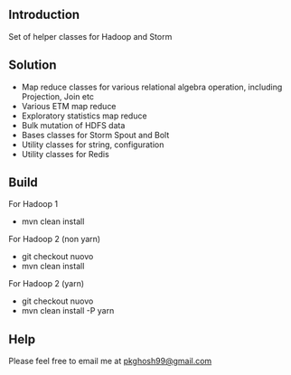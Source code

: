 ## Introduction
Set of helper classes for Hadoop and Storm

## Solution
* Map reduce classes for various relational algebra operation, including Projection, Join etc
* Various ETM map reduce
* Exploratory statistics map reduce
* Bulk mutation of HDFS data
* Bases classes for Storm Spout and Bolt
* Utility classes for string, configuration
* Utility classes for Redis

## Build
For Hadoop 1
* mvn clean install

For Hadoop 2 (non yarn)
* git checkout nuovo
* mvn clean install

For Hadoop 2 (yarn)
* git checkout nuovo
* mvn clean install -P yarn

## Help
Please feel free to email me at pkghosh99@gmail.com

